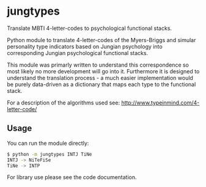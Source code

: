# jungtypes
Translate MBTI 4-letter-codes to psychological functional stacks.

Python module to translate 4-letter-codes of the Myers-Briggs and
simular personality type indicators based on Jungian psychology into
corresponding Jungian psychological functional stacks.

This module was primarly written to understand this correspondence
so most likely no more development will go into it. Furthermore it
is designed to understand the translation process - a much easier
implementation would be purely data-driven as a dictionary that maps
each type to the functional stack.

For a description of the algorithms used see:
http://www.typeinmind.com/4-letter-code/

## Usage
You can run the module directly:

```bash
$ python -m jungtypes INTJ TiNe
INTJ -> NiTeFiSe
TiNe -> INTP
```

For library use please see the code documentation.
